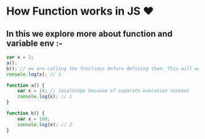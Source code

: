 # How Function works in JS ❤️

## In this we explore more about function and variable env :-

```js
var x = 1;
a();
b(); // we are calling the functions before defining them. This will work properly, as seen in Hoisting.
console.log(x); // 3

function a() {
    var x = 10; // localScope because of separate execution context
    console.log(x); // 1
}

function b() {
    var x = 100;
    console.log(x); // 2
}
